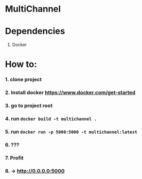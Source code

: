 # MultiChannel

# Dependencies
  1. Docker
 
 # How to:
  ### 1. **clone project**
  ### 2. **Install docker** https://www.docker.com/get-started
  ### 3. **go to project root**
  ### 4. run `docker build -t multichannel .`
  ### 5. run `docker run -p 5000:5000 -t multichannel:latest`
  ### 6. ???
  ### 7. Profit
  ### 8. -> http://0.0.0.0:5000
